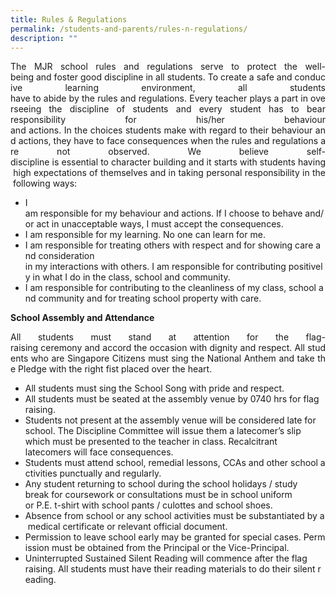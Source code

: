 ```yaml
---
title: Rules & Regulations
permalink: /students-and-parents/rules-n-regulations/
description: ""
---
```

<p style="text-align: justify;">The MJR school rules and regulations serve to protect the well-being and foster good discipline in all students. To create a safe and conducive learning environment, all students have to abide by the rules and regulations. Every teacher plays a part in overseeing the discipline of students and every student has to bear responsibility for his/her behaviour and actions. In the choices students make with regard to their behaviour and actions, they have to face consequences when the rules and regulations are not observed. We believe self-discipline is essential to character building and it starts with students having high expectations of themselves and in taking personal responsibility in the following ways:</p>

*   I am responsible for my behaviour and actions. If I choose to behave and/or act in unacceptable ways, I must accept the consequences.
*   I am responsible for my learning. No one can learn for me.
*   I am responsible for treating others with respect and for showing care and consideration in my interactions with others. I am responsible for contributing positively in what I do in the class, school and community.
*   I am responsible for contributing to the cleanliness of my class, school and community and for treating school property with care.

**School Assembly and Attendance**

<p style="text-align: justify;">All students must stand at attention for the flag-raising ceremony and accord the occasion with dignity and respect. All students who are Singapore Citizens must sing the National Anthem and take the Pledge with the right fist placed over the heart.</p>

*   All students must sing the School Song with pride and respect.
*   All students must be seated at the assembly venue by 0740 hrs for flag raising.
*   Students not present at the assembly venue will be considered late for school. The Discipline Committee will issue them a latecomer’s slip which must be presented to the teacher in class. Recalcitrant latecomers will face consequences.
*   Students must attend school, remedial lessons, CCAs and other school activities punctually and regularly.
*   Any student returning to school during the school holidays / study break for coursework or consultations must be in school uniform or P.E. t-shirt with school pants / culottes and school shoes.
*   Absence from school or any school activities must be substantiated by a medical certificate or relevant official document.
* Permission to leave school early may be granted for special cases. Permission must be obtained from the Principal or the Vice-Principal.
* Uninterrupted Sustained Silent Reading will commence after the flag raising. All students must have their reading materials to do their silent reading.